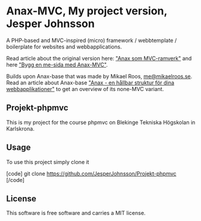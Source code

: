 Anax-MVC, My project version, Jesper Johnsson
=========

A PHP-based and MVC-inspired (micro) framework / webbtemplate / boilerplate for websites and webbapplications.

Read article about the original version here: ["Anax som MVC-ramverk"](http://dbwebb.se/kunskap/anax-som-mvc-ramverk) and here ["Bygg en me-sida med Anax-MVC"](http://dbwebb.se/kunskap/bygg-en-me-sida-med-anax-mvc).

Builds upon Anax-base that was made by Mikael Roos, me@mikaelroos.se. Read an article about Anax-base ["Anax - en hållbar struktur för dina webbapplikationer"](http://dbwebb.se/kunskap/anax-en-hallbar-struktur-for-dina-webbapplikationer) to get an overview of its none-MVC variant.

Projekt-phpmvc
-----------------
This is my project for the course phpmvc on Blekinge Tekniska Högskolan in Karlskrona.

Usage
-----------------
To use this project simply clone it 

[code]
git clone https://github.com/JesperJohnsson/Projekt-phpmvc
[/code]


License
------------------

This software is free software and carries a MIT license.
